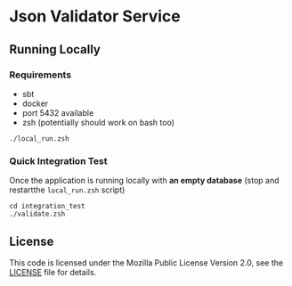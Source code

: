 # Json Validator Service #

## Running Locally ##

### Requirements
- sbt
- docker
- port 5432 available
- zsh (potentially should work on bash too)

```shell
./local_run.zsh
```

### Quick Integration Test

Once the application is running locally with **an empty database** (stop and restartthe `local_run.zsh` script)

```shell
cd integration_test
./validate.zsh
```

## License ##

This code is licensed under the Mozilla Public License Version 2.0, see the
[LICENSE](LICENSE) file for details.